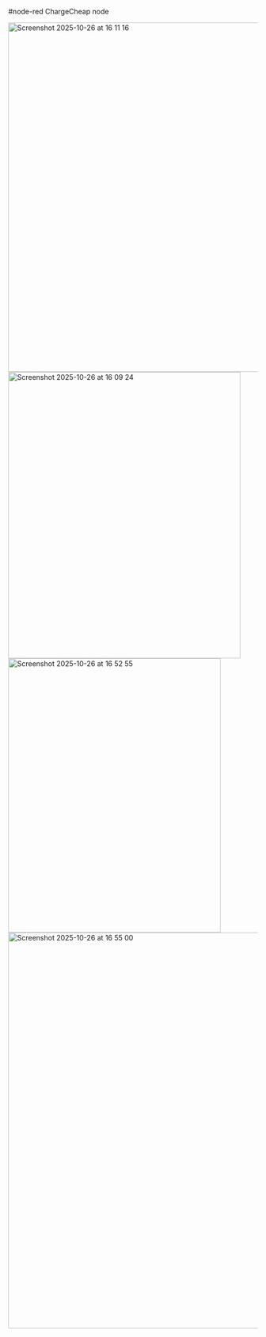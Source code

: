 #node-red ChargeCheap node

<img width="972" height="705" alt="Screenshot 2025-10-26 at 16 11 16" src="https://github.com/user-attachments/assets/0c212234-0508-4e5e-9f1b-92c298642fbe" />

<img width="469" height="578" alt="Screenshot 2025-10-26 at 16 09 24" src="https://github.com/user-attachments/assets/16784e39-fc4b-4cbe-b3c9-ede6a024961a" />

<img width="429" height="553" alt="Screenshot 2025-10-26 at 16 52 55" src="https://github.com/user-attachments/assets/6c7b9838-ba13-4f00-8def-bb926afb062b" />

<img width="560" height="799" alt="Screenshot 2025-10-26 at 16 55 00" src="https://github.com/user-attachments/assets/8f1b74a1-ef2f-4758-bd1f-0534f6345bbf" />

